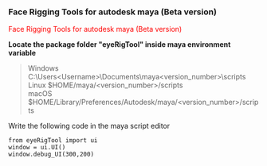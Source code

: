 ### Face Rigging Tools for autodesk maya (Beta version)

<span style="color:red">
Face Rigging Tools for autodesk maya (Beta version)
</span>

**Locate the package folder "eyeRigTool" inside maya environment variable**
>Windows	C:\Users\<Username>\Documents\maya\<version_number>\scripts \
>Linux	$HOME/maya/<version_number>/scripts \
>macOS	$HOME/Library/Preferences/Autodesk/maya/<version_number>/scripts 

Write the following code in the maya script editor
```
from eyeRigTool import ui
window = ui.UI()
window.debug_UI(300,200)
```

